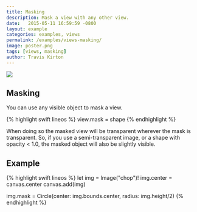 ```yaml
---
title: Masking
description: Mask a view with any other view.
date:   2015-05-11 16:59:59 -0800
layout: example
categories: examples, views
permalink: /examples/views-masking/
image: poster.png
tags: [views, masking]
author: Travis Kirton
---
```

![](masking.png)

## Masking
You can use any visible object to mask a view.

{% highlight swift lineos %}
view.mask = shape
{% endhighlight %}

When doing so the masked view will be transparent wherever the mask is transparent. So, if you use a semi-transparent image, or a shape with opacity < 1.0, the masked object will also be slightly visible.

## Example
{% highlight swift lineos %}
let img = Image("chop")!
img.center = canvas.center
canvas.add(img)

img.mask = Circle(center: img.bounds.center, radius: img.height/2)
{% endhighlight %}
